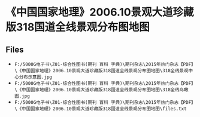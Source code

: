 # 《中国国家地理》2006.10景观大道珍藏版318国道全线景观分布图地图

## Files

- `F:/5000G电子书\Z01-综合性图书(期刊 百科 字典)\期刊杂志\2015年热门杂志【PDF】\《中国国家地理》2006.10景观大道珍藏版318国道全线景观分布图地图\318全线景观中心分布示意图.jpg`
- `F:/5000G电子书\Z01-综合性图书(期刊 百科 字典)\期刊杂志\2015年热门杂志【PDF】\《中国国家地理》2006.10景观大道珍藏版318国道全线景观分布图地图\318全线鸟瞰图.jpg`
- `F:/5000G电子书\Z01-综合性图书(期刊 百科 字典)\期刊杂志\2015年热门杂志【PDF】\《中国国家地理》2006.10景观大道珍藏版318国道全线景观分布图地图\files.txt`
